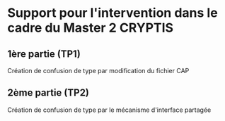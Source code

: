 # Support pour l'intervention dans le cadre du Master 2 CRYPTIS

## 1ère partie (TP1)
Création de confusion de type par modification du fichier CAP

## 2ème partie (TP2)
Création de confusion de type par le mécanisme d'interface partagée

